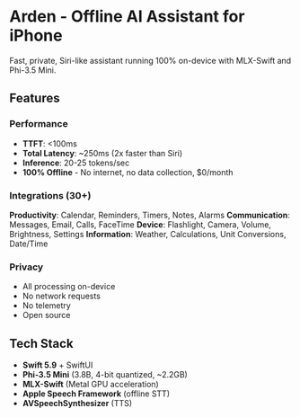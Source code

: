 # Arden - Offline AI Assistant for iPhone

Fast, private, Siri-like assistant running 100% on-device with MLX-Swift and Phi-3.5 Mini.

## Features

### Performance

- **TTFT**: <100ms
- **Total Latency**: ~250ms (2x faster than Siri)
- **Inference**: 20-25 tokens/sec
- **100% Offline** - No internet, no data collection, $0/month

### Integrations (30+)

**Productivity**: Calendar, Reminders, Timers, Notes, Alarms
**Communication**: Messages, Email, Calls, FaceTime
**Device**: Flashlight, Camera, Volume, Brightness, Settings
**Information**: Weather, Calculations, Unit Conversions, Date/Time

### Privacy

- All processing on-device
- No network requests
- No telemetry
- Open source

## Tech Stack

- **Swift 5.9** + SwiftUI
- **Phi-3.5 Mini** (3.8B, 4-bit quantized, ~2.2GB)
- **MLX-Swift** (Metal GPU acceleration)
- **Apple Speech Framework** (offline STT)
- **AVSpeechSynthesizer** (TTS)
